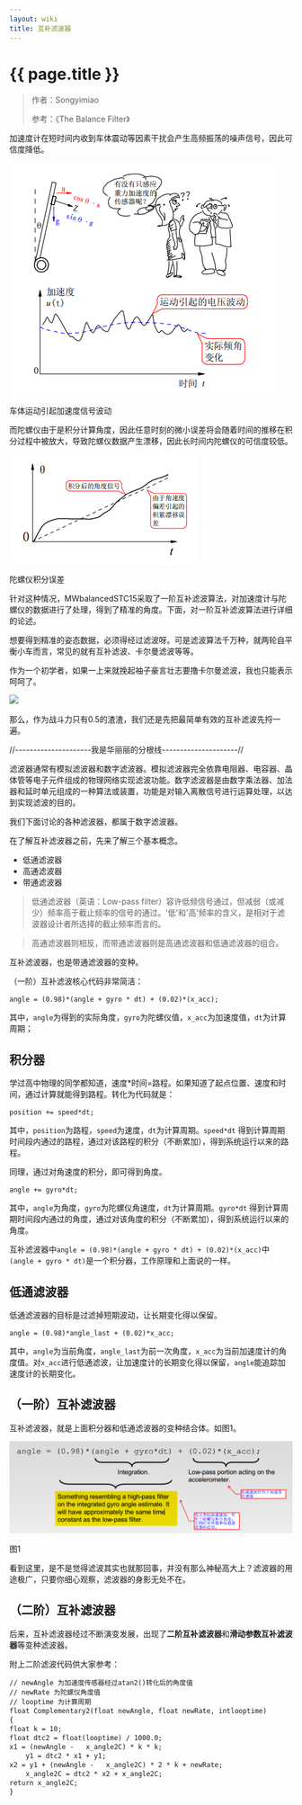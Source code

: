 ```yaml
---
layout: wiki
title: 互补滤波器
---
```


# {{ page.title }}

> 作者：Songyimiao
> 
> 参考：《The Balance Filter》

加速度计在短时间内收到车体震动等因素干扰会产生高频振荡的噪声信号，因此可信度降低。

![](/img/wiki/why-accel-gyro-01.png)

车体运动引起加速度信号波动

而陀螺仪由于是积分计算角度，因此任意时刻的微小误差将会随着时间的推移在积分过程中被放大，导致陀螺仪数据产生漂移，因此长时间内陀螺仪的可信度较低。

![](/img/wiki/gyroscope-02.png)

陀螺仪积分误差

针对这种情况，MWbalancedSTC15采取了一阶互补滤波算法，对加速度计与陀螺仪的数据进行了处理，得到了精准的角度。下面，对一阶互补滤波算法进行详细的论述。

想要得到精准的姿态数据，必须得经过滤波呀。可是滤波算法千万种，就两轮自平衡小车而言，常见的就有互补滤波、卡尔曼滤波等等。

作为一个初学者，如果一上来就挽起袖子豪言壮志要撸卡尔曼滤波，我也只能表示呵呵了。

![](http://wanzao2.b0.upaiyun.com/system/pictures/89/original/22.jpg)

那么，作为战斗力只有0.5的渣渣，我们还是先把最简单有效的互补滤波先捋一遍。

//---------------------我是华丽丽的分根线---------------------//

滤波器通常有模拟滤波器和数字滤波器。模拟滤波器完全依靠电阻器、电容器、晶体管等电子元件组成的物理网络实现滤波功能。数字滤波器是由数字乘法器、加法器和延时单元组成的一种算法或装置，功能是对输入离散信号进行运算处理，以达到实现滤波的目的。

我们下面讨论的各种滤波器，都属于数字滤波器。

在了解互补滤波器之前，先来了解三个基本概念。

* 低通滤波器
* 高通滤波器
* 带通滤波器

> 低通滤波器（英语：Low-pass filter）容许低频信号通过，但减弱（或减少）频率高于截止频率的信号的通过。'低'和'高'频率的含义，是相对于滤波器设计者所选择的截止频率而言的。

> 高通滤波器则相反，而带通滤波器则是高通滤波器和低通滤波器的组合。

互补滤波器，也是带通滤波器的变种。

（一阶）互补滤波核心代码非常简洁：

	angle = (0.98)*(angle + gyro * dt) + (0.02)*(x_acc);

其中，`angle`为得到的实际角度，`gyro`为陀螺仪值，`x_acc`为加速度值，`dt`为计算周期；

## 积分器

学过高中物理的同学都知道，速度*时间=路程。如果知道了起点位置、速度和时间，通过计算就能得到路程。转化为代码就是：

	position += speed*dt;

其中，`position`为路程，`speed`为速度，`dt`为计算周期。`speed*dt` 得到计算周期时间段内通过的路程，通过对该路程的积分（不断累加），得到系统运行以来的路程。

同理，通过对角速度的积分，即可得到角度。

	angle += gyro*dt; 

其中，`angle`为角度，`gyro`为陀螺仪角速度，`dt`为计算周期。`gyro*dt` 得到计算周期时间段内通过的角度，通过对该角度的积分（不断累加），得到系统运行以来的角度。

互补滤波器中`angle = (0.98)*(angle + gyro * dt) + (0.02)*(x_acc)`中`(angle + gyro * dt)`是一个积分器，工作原理和上面说的一样。

## 低通滤波器

低通滤波器的目标是过滤掉短期波动，让长期变化得以保留。

	angle = (0.98)*angle_last + (0.02)*x_acc;

其中，`angle`为当前角度，`angle_last`为前一次角度，`x_acc`为当前加速度计的角度值。对`x_acc`进行低通滤波，让加速度计的长期变化得以保留，`angle`能追踪加速度计的长期变化。

## （一阶）互补滤波器

互补滤波器，就是上面积分器和低通滤波器的变种结合体。如图1。

![](/img/wiki/complementary-filter-01.png)

图1

看到这里，是不是觉得滤波其实也就那回事，并没有那么神秘高大上？滤波器的用途极广，只要你细心观察，滤波器的身影无处不在。

## （二阶）互补滤波器

后来，互补滤波器经过不断演变发展，出现了**二阶互补滤波器**和**滑动参数互补滤波器**等变种滤波器。

附上二阶滤波代码供大家参考：


	// newAngle 为加速度传感器经过atan2()转化后的角度值
	// newRate 为陀螺仪角度值
	// looptime 为计算周期
	float Complementary2(float newAngle, float newRate, intlooptime)
	{
	float k = 10;
	float dtc2 = float(looptime) / 1000.0;
	x1 = (newAngle -   x_angle2C) * k * k;
	    y1 = dtc2 * x1 + y1;
	x2 = y1 + (newAngle -   x_angle2C) * 2 * k + newRate;
	    x_angle2C = dtc2 * x2 + x_angle2C;
	return x_angle2C;
	}




